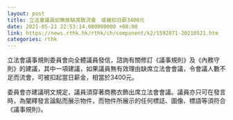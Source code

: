 ```yaml
---
layout: post
title: 立法會議員如無故缺席致流會　或被扣日薪3400元
date: 2021-05-21 22:53:14.000000000 +08:00
link: https://news.rthk.hk/rthk/ch/component/k2/1592071-20210521.htm
categories: rthk
---
```


立法會議事規則委員會向全體議員發信，諮詢有關修訂《議事規則》及《內務守則》的建議，其中一項建議，如果議員無有效理由缺席立法會會議，令會議人數不足而流會，可被扣起當日薪金，相當於3400元。

委員會亦建議明文規定，議員須穿著商務衣飾出席立法會會議。議員亦只可在發言時，為闡釋發言論點而展示物件，而物件所展示的任何標誌、圖像、標語等須符合《議事規則》。
